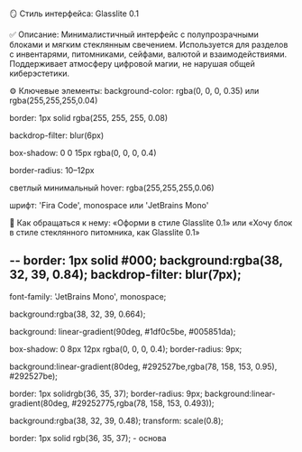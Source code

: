 🪞 Стиль интерфейса: Glasslite 0.1

✅ Описание:
Минималистичный интерфейс с полупрозрачными блоками и мягким стеклянным свечением.
Используется для разделов с инвентарями, питомниками, сейфами, валютой и взаимодействиями.
Поддерживает атмосферу цифровой магии, не нарушая общей киберэстетики.

⚙️ Ключевые элементы:
background-color: rgba(0, 0, 0, 0.35) или rgba(255,255,255,0.04)

border: 1px solid rgba(255, 255, 255, 0.08)

backdrop-filter: blur(6px)

box-shadow: 0 0 15px rgba(0, 0, 0, 0.4)

border-radius: 10–12px

светлый минимальный hover: rgba(255,255,255,0.06)

шрифт: 'Fira Code', monospace или 'JetBrains Mono'

💬 Как обращаться к нему:
«Оформи в стиле Glasslite 0.1»
или
«Хочу блок в стиле стеклянного питомника, как Glasslite 0.1»

--
border: 1px solid #000;
background:rgba(38, 32, 39, 0.84);
backdrop-filter: blur(7px);
--
font-family: 'JetBrains Mono', monospace;

background:rgba(38, 32, 39, 0.664);

background: linear-gradient(90deg, #1df0c5be, #005851da);

box-shadow: 0 8px 12px rgba(0, 0, 0, 0.4);
border-radius: 9px;

background:linear-gradient(80deg, #292527be,rgba(78, 158, 153, 0.95), #292527be);

border: 1px solidrgb(36, 35, 37);
  border-radius: 9px;
  background:linear-gradient(80deg, #29252775,rgba(78, 158, 153, 0.493));


  background:rgba(38, 32, 39, 0.48);
  transform: scale(0.8);

  border: 1px solid rgb(36, 35, 37); - основа
